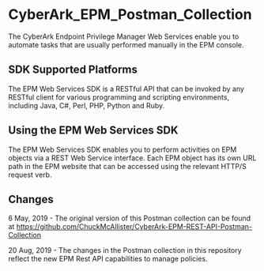 # CyberArk_EPM_Postman_Collection
The CyberArk Endpoint Privilege Manager Web Services enable you to automate tasks that are usually performed manually in the EPM console.

## SDK Supported Platforms
The EPM Web Services SDK is a RESTful API that can be invoked by any RESTful client for various programming and scripting environments, including Java, C#, Perl, PHP, Python and Ruby.

## Using the EPM Web Services SDK
The EPM Web Services SDK enables you to perform activities on EPM objects via a REST Web Service interface. Each EPM object has its own URL path in the EPM website that can be accessed using the relevant HTTP/S request verb.

## Changes

6 May, 2019 - The original version of this Postman collection can be found at https://github.com/ChuckMcAllister/CyberArk-EPM-REST-API-Postman-Collection

20 Aug, 2019 - The changes in the Postman collection in this repository reflect the new EPM Rest API capabilities to manage policies.
